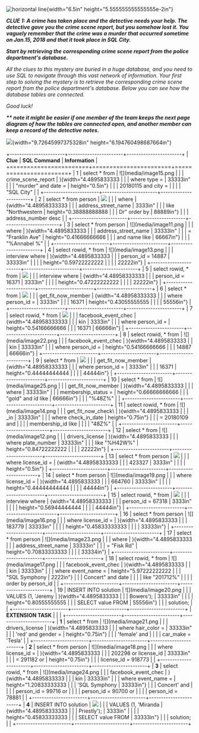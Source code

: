![horizontal line](media/image10.png){width="6.5in"
height="5.555555555555555e-2in"}

***CLUE 1: A crime has taken place and the detective needs your help.
The detective gave you the crime scene report, but you somehow lost it.
You vaguely remember that the crime was a ​murder​ that occurred
sometime on ​Jan.15, 2018​ and that it took place in ​SQL City​.***

***Start by retrieving the corresponding crime scene report from the
police department's database.***

*All the clues to this mystery are buried in a huge database, and you
need to use SQL to navigate through this vast network of information.
Your first step to solving the mystery is to retrieve the corresponding
crime scene report from the police department's database. Below you can
see how the database tables are connected.*

*Good luck!*

***\*\* note it might be easier if one member of the team keeps the next
page diagram of how the tables are connected open, and another member
can keep a record of the detective notes.***

![](media/image7.png){width="9.72645997375328in"
height="6.194760498687664in"}

+-----------------------+-----------------------+-----------------------+
| **Clue**              | **SQL Command**       | **Information**       |
+=======================+=======================+=======================+
| 1                     | select \* from        | ![](media/image15.png |
|                       | crime\_scene\_report  | ){width="4.4895833333 |
|                       | where type =          | 33333in"              |
|                       | \"murder\" and date = | height="0.5in"}       |
|                       | 20180115 and city =   |                       |
|                       | "SQL City"            |                       |
+-----------------------+-----------------------+-----------------------+
| 2                     | select \* from person | ![](media/image5.png) |
|                       | where                 | {width="4.48958333333 |
|                       | address\_street\_name | 3333in"               |
|                       | like \"Northwestern   | height="0.38888888888 |
|                       | Dr\" order by         | 88889in"}             |
|                       | address\_number desc  |                       |
+-----------------------+-----------------------+-----------------------+
| 3                     | select \* from person | ![](media/image11.png |
|                       | where                 | ){width="4.4895833333 |
|                       | address\_street\_name | 33333in"              |
|                       | = \"Franklin Ave\"    | height="0.41666666666 |
|                       | and name like         | 66667in"}             |
|                       | \"%Annabel %\"        |                       |
+-----------------------+-----------------------+-----------------------+
| 4                     | select rowid, \* from | ![](media/image13.png |
|                       | interview where       | ){width="4.4895833333 |
|                       | person\_id = 14887    | 33333in"              |
|                       |                       | height="0.59722222222 |
|                       |                       | 22222in"}             |
+-----------------------+-----------------------+-----------------------+
| 5                     | select rowid, \* from | ![](media/image2.png) |
|                       | interview where       | {width="4.48958333333 |
|                       | person\_id = 16371    | 3333in"               |
|                       |                       | height="0.47222222222 |
|                       |                       | 22222in"}             |
+-----------------------+-----------------------+-----------------------+
| 6                     | select \* from        | ![](media/image4.png) |
|                       | get\_fit\_now\_member | {width="4.48958333333 |
|                       | where person\_id =    | 3333in"               |
|                       | 16371                 | height="0.43055555555 |
|                       |                       | 55556in"}             |
+-----------------------+-----------------------+-----------------------+
| 7                     | select rowid, \* from | ![](media/image3.png) |
|                       | facebook\_event\_chec | {width="4.48958333333 |
|                       | kin                   | 3333in"               |
|                       | where person\_id =    | height="0.54166666666 |
|                       | 16371                 | 66666in"}             |
+-----------------------+-----------------------+-----------------------+
| 8                     | select rowid, \* from | ![](media/image22.png |
|                       | facebook\_event\_chec | ){width="4.4895833333 |
|                       | kin                   | 33333in"              |
|                       | where person\_id =    | height="0.54166666666 |
|                       | 14887                 | 66666in"}             |
+-----------------------+-----------------------+-----------------------+
| 9                     | select \* from        | ![](media/image1.png) |
|                       | get\_fit\_now\_member | {width="4.48958333333 |
|                       | where person\_id =    | 3333in"               |
|                       | 16371                 | height="0.44444444444 |
|                       |                       | 44444in"}             |
+-----------------------+-----------------------+-----------------------+
| 10                    | select \* from        | ![](media/image25.png |
|                       | get\_fit\_now\_member | ){width="4.4895833333 |
|                       | where                 | 33333in"              |
|                       | membership\_status =  | height="0.66666666666 |
|                       | \"gold\" and id like  | 66666in"}             |
|                       | \"%48Z%\"             |                       |
+-----------------------+-----------------------+-----------------------+
| 11                    | select rowid, \* from | ![](media/image14.png |
|                       | get\_fit\_now\_check\ | ){width="4.4895833333 |
|                       | _in                   | 33333in"              |
|                       | where check\_in\_date | height="0.75in"}      |
|                       | = 20180109 and        |                       |
|                       | membership\_id like   |                       |
|                       | \"48Z%\"              |                       |
+-----------------------+-----------------------+-----------------------+
| 12                    | select \* from        | ![](media/image12.png |
|                       | drivers\_license      | ){width="4.4895833333 |
|                       | where plate\_number   | 33333in"              |
|                       | like \"%H42W%\"       | height="0.84722222222 |
|                       |                       | 22222in"}             |
+-----------------------+-----------------------+-----------------------+
| 13                    | select \* from person | ![](media/image8.png) |
|                       | where license\_id =   | {width="4.48958333333 |
|                       | 423327                | 3333in"               |
|                       |                       | height="0.5in"}       |
+-----------------------+-----------------------+-----------------------+
| 14                    | select \* from person | ![](media/image19.png |
|                       | where license\_id =   | ){width="4.4895833333 |
|                       | 664760                | 33333in"              |
|                       |                       | height="0.44444444444 |
|                       |                       | 44444in"}             |
+-----------------------+-----------------------+-----------------------+
| 15                    | select rowid, \* from | ![](media/image9.png) |
|                       | interview where       | {width="4.48958333333 |
|                       | person\_id = 67318    | 3333in"               |
|                       |                       | height="0.56944444444 |
|                       |                       | 44444in"}             |
+-----------------------+-----------------------+-----------------------+
| 16                    | select \* from person | ![](media/image16.png |
|                       | where license\_id =   | ){width="4.4895833333 |
|                       | 183779                | 33333in"              |
|                       |                       | height="0.45833333333 |
|                       |                       | 33333in"}             |
+-----------------------+-----------------------+-----------------------+
| 17                    | select \* from person | ![](media/image23.png |
|                       | where                 | ){width="4.4895833333 |
|                       | address\_street\_name | 33333in"              |
|                       | = \"Fisk Rd\"         | height="0.70833333333 |
|                       |                       | 33334in"}             |
+-----------------------+-----------------------+-----------------------+
| 18                    | select rowid, \* from | ![](media/image17.png |
|                       | facebook\_event\_chec | ){width="4.4895833333 |
|                       | kin                   | 33333in"              |
|                       | where event\_name =   | height="5.97222222222 |
|                       | \"SQL Symphony        | 2222in"}              |
|                       | Concert\" and date    |                       |
|                       | like \"201712%\"      |                       |
|                       | order by person\_id   |                       |
+-----------------------+-----------------------+-----------------------+
| 19                    | INSERT INTO solution  | ![](media/image20.png |
|                       | VALUES (1, \'Jeremy   | ){width="4.4895833333 |
|                       | Bowers\');            | 33333in"              |
|                       |                       | height="0.80555555555 |
|                       | SELECT value FROM     | 55556in"}             |
|                       | solution;             |                       |
+-----------------------+-----------------------+-----------------------+
| **EXTENSION TASK**    |                       |                       |
+-----------------------+-----------------------+-----------------------+
| **1**                 | select \* from        | ![](media/image21.png |
|                       | drivers\_license      | ){width="4.4895833333 |
|                       | where hair\_color =   | 33333in"              |
|                       | \'red\' and gender =  | height="0.75in"}      |
|                       | \'female\' and        |                       |
|                       | car\_make = \'Tesla\' |                       |
+-----------------------+-----------------------+-----------------------+
| **2**                 | select \* from person | ![](media/image18.png |
|                       | where license\_id =   | ){width="4.4895833333 |
|                       | 202298 or license\_id | 33333in"              |
|                       | = 291182 or           | height="0.75in"}      |
|                       | license\_id = 918773  |                       |
+-----------------------+-----------------------+-----------------------+
| **3**                 | select rowid, \* from | ![](media/image24.png |
|                       | facebook\_event\_chec | ){width="4.4895833333 |
|                       | kin                   | 33333in"              |
|                       | where event\_name =   | height="1.20833333333 |
|                       | \'SQL Symphony        | 33333in"}             |
|                       | Concert\' and         |                       |
|                       | person\_id = 99716 or |                       |
|                       | person\_id = 90700 or |                       |
|                       | person\_id = 78881    |                       |
+-----------------------+-----------------------+-----------------------+
| **4**                 | INSERT INTO solution  | ![](media/image6.png) |
|                       | VALUES (1, \'Miranda  | {width="4.48958333333 |
|                       | Priestly\');          | 3333in"               |
|                       |                       | height="0.45833333333 |
|                       | SELECT value FROM     | 33333in"}             |
|                       | solution;             |                       |
+-----------------------+-----------------------+-----------------------+
